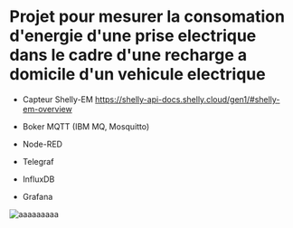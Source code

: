 # Projet pour mesurer la consomation d'energie d'une prise electrique dans le cadre d'une recharge a domicile d'un vehicule electrique

* Capteur Shelly-EM https://shelly-api-docs.shelly.cloud/gen1/#shelly-em-overview

* Boker MQTT (IBM MQ, Mosquitto)
* Node-RED
* Telegraf
* InfluxDB
* Grafana

![aaaaaaaaa](https://ardeid.atlassian.net/7e8b6b3c-9b33-4561-b955-b499f77b39c3#media-blob-url=true&id=32402ec6-afc4-47f3-add5-abcec983c668&collection=contentId-462946355&contextId=462946355&mimeType=image%2Fpng&name=image-20220527-111901.png&size=322919&height=1285&width=2152&alt=)
